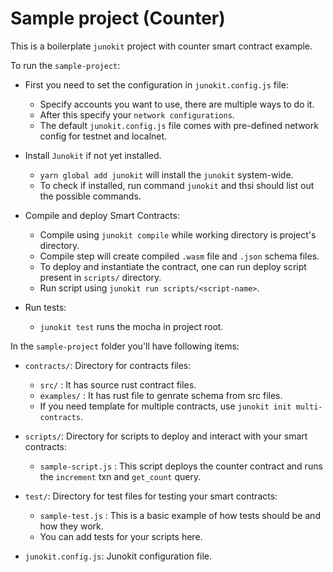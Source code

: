 # Sample project (Counter)

This is a boilerplate `junokit` project with counter smart contract example.

To run the `sample-project`:

- First you need to set the configuration in `junokit.config.js` file:

  - Specify accounts you want to use, there are multiple ways to do it.
  - After this specify your `network configurations`.
  - The default `junokit.config.js` file comes with pre-defined network config for testnet and localnet.

- Install `Junokit` if not yet installed.

  - `yarn global add junokit` will install the `junokit` system-wide.
  - To check if installed, run command `junokit` and thsi should list out the possible commands.

- Compile and deploy Smart Contracts:

  - Compile using `junokit compile` while working directory is project's directory.
  - Compile step will create compiled `.wasm` file and `.json` schema files.
  - To deploy and instantiate the contract, one can run deploy script present in `scripts/` directory.
  - Run script using `junokit run scripts/<script-name>`.

- Run tests:

  - `junokit test` runs the mocha in project root.

In the `sample-project` folder you'll have following items:

- `contracts/`: Directory for contracts files:

  - `src/` : It has source rust contract files.
  - `examples/` : It has rust file to genrate schema from src files.
  - If you need template for multiple contracts, use `junokit init multi-contracts`.

- `scripts/`: Directory for scripts to deploy and interact with your smart contracts:

  - `sample-script.js` : This script deploys the counter contract and runs the `increment` txn and `get_count` query.

- `test/`: Directory for test files for testing your smart contracts:

  - `sample-test.js` : This is a basic example of how tests should be and how they work.
  - You can add tests for your scripts here.

- `junokit.config.js`: Junokit configuration file.
